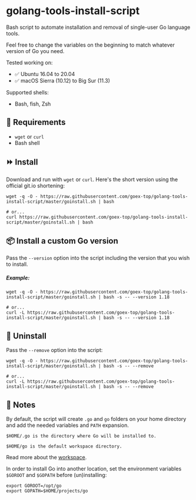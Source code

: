 # golang-tools-install-script

Bash script to automate installation and removal of single-user Go language tools.

Feel free to change the variables on the beginning to match whatever version of Go you need.

Tested working on:

* :white_check_mark: Ubuntu 16.04 to 20.04
* :white_check_mark: macOS Sierra (10.12) to Big Sur (11.3)

Supported shells:
* Bash, fish, Zsh

## :hammer: Requirements
* `wget` or `curl`
* Bash shell

## :fast_forward: Install

Download and run with `wget` or `curl`. Here's the short version using the official git.io shortening:

```shell
wget -q -O - https://raw.githubusercontent.com/goex-top/golang-tools-install-script/master/goinstall.sh | bash

# or...
curl https://raw.githubusercontent.com/goex-top/golang-tools-install-script/master/goinstall.sh | bash
```

## :package: Install a custom Go version

Pass the `--version` option into the script including the version that you wish to install.

##### Example:

```shell
wget -q -O - https://raw.githubusercontent.com/goex-top/golang-tools-install-script/master/goinstall.sh | bash -s -- --version 1.18

# or...
curl -L https://raw.githubusercontent.com/goex-top/golang-tools-install-script/master/goinstall.sh | bash -s -- --version 1.18
```

## :no_entry_sign: Uninstall

Pass the `--remove` option into the script:

```shell
wget -q -O - https://raw.githubusercontent.com/goex-top/golang-tools-install-script/master/goinstall.sh | bash -s -- --remove

# or...
curl -L https://raw.githubusercontent.com/goex-top/golang-tools-install-script/master/goinstall.sh | bash -s -- --remove
```

## :pencil: Notes

By default, the script will create `.go` and `go` folders on your home directory and add the needed variables and `PATH` expansion.

`$HOME/.go is the directory where Go will be installed to.`

`$HOME/go is the default workspace directory.`

Read more about the [workspace](http://golang.org/doc/code.html).

In order to install Go into another location, set the environment variables `$GOROOT` and `$GOPATH` before (un)installing:

```shell
export GOROOT=/opt/go
export GOPATH=$HOME/projects/go
```
